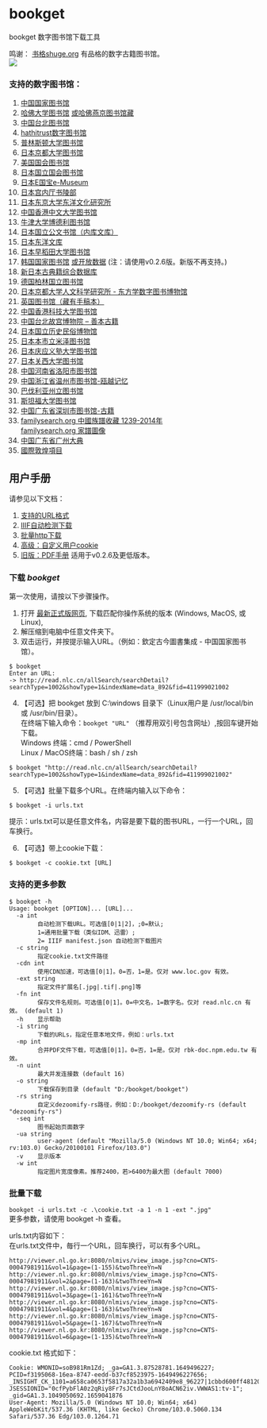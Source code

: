 # bookget

bookget 数字图书馆下载工具   

鸣谢：
[书格shuge.org](https://new.shuge.org/) 有品格的数字古籍图书馆。    
![](https://new.shuge.org/wp-content/themes/artview/images/layout/logo.png)

### 支持的数字图书馆：
1. [中国国家图书馆](http://read.nlc.cn/thematDataSearch/toGujiIndex)
2. [哈佛大学图书馆](https://hollis.harvard.edu/) [或哈佛燕京图书馆藏](https://gj.library.sh.cn/org/harvard)
3. [中国台北图书馆](http://rbook.ncl.edu.tw/)
4. [hathitrust数字图书馆](https://www.hathitrust.org/)
5. [普林斯顿大学图书馆](https://library.princeton.edu/)
6. [日本京都大学图书馆](https://rmda.kulib.kyoto-u.ac.jp/)
7. [美国国会图书馆](https://www.loc.gov/collections/chinese-rare-books/)
8. [日本国立国会图书馆](http://dl.ndl.go.jp/)
9. [日本E国宝e-Museum]( https://emuseum.nich.go.jp/)
10. [日本宫内厅书陵部](https://db2.sido.keio.ac.jp/kanseki/T_bib_search.php)
11. [日本东京大学东洋文化研究所](http://shanben.ioc.u-tokyo.ac.jp/list.php)
12. [中国香港中文大学图书馆](https://repository.lib.cuhk.edu.hk/sc/collection)
13. [牛津大学博德利图书馆](https://digital.bodleian.ox.ac.uk/collections/chinese-digitization-project/)
14. [日本国立公文书馆（内库文库）](https://www.digital.archives.go.jp/)
15. [日本东洋文库]( http://dsr.nii.ac.jp/toyobunko/index.html.ja)
16. [日本早稻田大学图书馆](https://www.wul.waseda.ac.jp/kotenseki/search.php)
17. [韩国国家图书馆](https://www.dlibrary.go.kr/) [或开放数据](https://lod.nl.go.kr/) 
    (注：请使用v0.2.6版。新版不再支持。)
18. [新日本古典籍综合数据库](https://kotenseki.nijl.ac.jp/)
19. [德国柏林国立图书馆](https://digital.staatsbibliothek-berlin.de)
20. [日本京都大学人文科学研究所 - 东方学数字图书博物馆](http://kanji.zinbun.kyoto-u.ac.jp/db-machine/toho/html/top.html)
21. [英国图书馆（藏有手稿本）](http://www.bl.uk/manuscripts/)
22. [中国香港科技大学图书馆](https://lbezone.ust.hk/)
23. [中国台北故宫博物院 – 善本古籍 ](https://rbk-doc.npm.edu.tw/)
24. [日本国立历史民俗博物馆](https://khirin-a.rekihaku.ac.jp/)
25. [日本本市立米泽图书馆](https://www.library.yonezawa.yamagata.jp/dg/zen.html)
26. [日本庆应义塾大学图书馆](https://dcollections.lib.keio.ac.jp/ja/kanseki)
27. [日本关西大学图书馆](https://www.iiif.ku-orcas.kansai-u.ac.jp/books)
28. [中国河南省洛阳市图书馆](http://221.13.137.120:8090/index.php)
29. [中国浙江省温州市图书馆-瓯越记忆](https://oyjy.wzlib.cn/pdf/)
30. [巴伐利亚州立图书馆](https://ostasien.digitale-sammlungen.de/)
31. [斯坦福大学图书馆](https://searchworks.stanford.edu/?f%5Baccess_facet%5D%5B%5D=Online&f%5Bbuilding_facet%5D%5B%5D=East+Asia&f%5Bformat_main_ssim%5D%5B%5D=Book&f%5Blanguage%5D%5B%5D=Chinese&utf8=%E2%9C%93)
32. [中国广东省深圳市图书馆-古籍](https://yun.szlib.org.cn/stgj2021/)
33. [familysearch.org 中國族譜收藏 1239-2014年](https://www.familysearch.org/search/collection/1787988)   
    [familysearch.org 家譜圖像](https://www.familysearch.org/records/images/)
34. [中国广东省广州大典](http://gzdd.gzlib.gov.cn/Hrcanton/)
35. [國際敦煌項目](http://idp.nlc.cn/)

## 用户手册
请参见以下文档：
1. [支持的URL格式](/doc/urls.md)
2. [IIIF自动检测下载](/doc/iiif.md)
3. [批量http下载](/doc/http.md)
4. [高级：自定义用户cookie ](/doc/cookie.md)
5. [旧版：PDF手册](/doc/pdf/) 适用于v0.2.6及更低版本。

### 下载 *bookget*
第一次使用，请按以下步骤操作。

1. 打开 [最新正式版网页](https://github.com/deweizhu/bookget/releases/latest), 下载匹配你操作系统的版本 (Windows, MacOS, 或 Linux),
2. 解压缩到电脑中任意文件夹下。
3. 双击运行，并按提示输入URL。（例如：欽定古今圖書集成 - 中国国家图书馆）。
```
$ bookget
Enter an URL:
-> http://read.nlc.cn/allSearch/searchDetail?searchType=1002&showType=1&indexName=data_892&fid=411999021002
```
4. 【可选】把 bookget 放到 C:\windows 目录下（Linux用户是 /usr/local/bin 或 /usr/bin/目录）。   
   在终端下输入命令：`bookget "URL"` （推荐用双引号包含网址）,按回车键开始下载。   
   Windows 终端：cmd / PowerShell   
   Linux / MacOS终端：bash / sh / zsh
```
$ bookget "http://read.nlc.cn/allSearch/searchDetail?searchType=1002&showType=1&indexName=data_892&fid=411999021002"
```
5. 【可选】批量下载多个URL。在终端内输入以下命令：
```
$ bookget -i urls.txt
```
提示：urls.txt可以是任意文件名，内容是要下载的图书URL，一行一个URL，回车换行。

6. 【可选】带上cookie下载：
```
$ bookget -c cookie.txt [URL]
```
### 支持的更多参数

```
$ bookget -h
Usage: bookget [OPTION]... [URL]...
  -a int
        自动检测下载URL。可选值[0|1|2]，;0=默认;
        1=通用批量下载（类似IDM、迅雷）;
        2= IIIF manifest.json 自动检测下载图片
  -c string
        指定cookie.txt文件路径
  -cdn int
        使用CDN加速，可选值[0|1]。0=否，1=是。仅对 www.loc.gov 有效。
  -ext string
        指定文件扩展名[.jpg|.tif|.png]等
  -fn int
        保存文件名规则。可选值[0|1]。0=中文名，1=数字名。仅对 read.nlc.cn 有效。 (default 1)
  -h    显示帮助
  -i string
        下载的URLs，指定任意本地文件，例如：urls.txt
  -mp int
        合并PDF文件下载，可选值[0|1]。0=否，1=是。仅对 rbk-doc.npm.edu.tw 有效。
  -n uint
        最大并发连接数 (default 16)
  -o string
        下载保存到目录 (default "D:/bookget/bookget")
  -rs string
        自定义dezoomify-rs路径，例如：D:/bookget/dezoomify-rs (default "dezoomify-rs")
  -seq int
        图书起始页面数字
  -ua string
        user-agent (default "Mozilla/5.0 (Windows NT 10.0; Win64; x64; rv:103.0) Gecko/20100101 Firefox/103.0")
  -v    显示版本
  -w int
        指定图片宽度像素。推荐2400，若>6400为最大图 (default 7000)
```


### 批量下载
`bookget -i urls.txt -c .\cookie.txt -a 1 -n 1 -ext ".jpg"`    
更多参数，请使用 bookget -h 查看。

urls.txt内容如下：   
在urls.txt文件中，毎行一个URL，回车换行，可以有多个URL。
```
http://viewer.nl.go.kr:8080/nlmivs/view_image.jsp?cno=CNTS-00047981911&vol=1&page=(1-155)&twoThreeYn=N
http://viewer.nl.go.kr:8080/nlmivs/view_image.jsp?cno=CNTS-00047981911&vol=2&page=(1-163)&twoThreeYn=N
http://viewer.nl.go.kr:8080/nlmivs/view_image.jsp?cno=CNTS-00047981911&vol=3&page=(1-161)&twoThreeYn=N
http://viewer.nl.go.kr:8080/nlmivs/view_image.jsp?cno=CNTS-00047981911&vol=4&page=(1-163)&twoThreeYn=N
http://viewer.nl.go.kr:8080/nlmivs/view_image.jsp?cno=CNTS-00047981911&vol=5&page=(1-167)&twoThreeYn=N
http://viewer.nl.go.kr:8080/nlmivs/view_image.jsp?cno=CNTS-00047981911&vol=6&page=(1-135)&twoThreeYn=N
```

cookie.txt 格式如下：
```
Cookie: WMONID=soB981Rm1Zd; _ga=GA1.3.87528781.1649496227; PCID=f3195068-16ea-8747-eedd-b37cf8523975-1649496227656; _INSIGHT_CK_1101=a658ca0653f5817a32a1b3a6942409e8_96227|1cbbd600ff48120ce10fed8a58ea4686_80164:1650282843000; JSESSIONID="0cfPybFlA0z2qRiy8Fr7sJCtdJooLnY8oACN62iv.VWWAS1:tv-1"; _gid=GA1.3.1049050692.1659041876
User-Agent: Mozilla/5.0 (Windows NT 10.0; Win64; x64) AppleWebKit/537.36 (KHTML, like Gecko) Chrome/103.0.5060.134 Safari/537.36 Edg/103.0.1264.71
```
